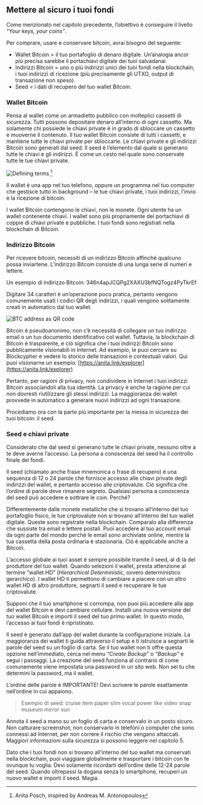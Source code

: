 ## Mettere al sicuro i tuoi fondi

Come menzionato nel capitolo precedente, l’obiettivo è conseguire il livello _“Your keys, your coins”_.

Per comprare, usare e conservare bitcoin, avrai bisogno del seguente:

* Wallet Bitcoin = il tuo portafoglio di denaro digitale. Un’analogia ancor più precisa sarebbe il portachiavi digitale dei tuoi salvadanai.
* Indirizzi Bitcoin = uno o più indirizzi unici dei tuoi fondi nella blockchain, i tuoi indirizzi di ricezione (più precisamente gli UTXO, output di transazione non speso).
* Seed = i dati di recupero del tuo wallet Bitcoin.

### Wallet Bitcoin
Pensa al wallet come un armadietto pubblico con molteplici cassetti di sicurezza. Tutti possono depositare denaro all’interno di ogni cassetto. Ma solamente chi possiede le chiavi private è in grado di sbloccare un cassetto e muoverne il contenuto. Il tuo wallet Bitcoin consiste di tutti i cassetti, e mantiene tutte le chiavi private per sbloccarle. Le chiavi private e gli indirizzi Bitcoin sono generati dal seed. Il seed è l’elemento dal quale si generano tutte le chiavi e gli indirizzi. È come un cesto nel quale sono conservate tutte le tue chiavi private.

![Defining terms](assets/_seed-postbox.png) [^69]

Il wallet è una app nel tuo telefono, oppure un programma nel tuo computer che gestisce tutto in background – le tue chiavi private, i tuoi indirizzi, l’invio e la ricezione di bitcoin.

I wallet Bitcoin contengono le chiavi, non le monete. Ogni utente ha un wallet contenente chiavi. I wallet sono più propriamente dei portachiavi di coppie di chiavi private e pubbliche. I tuoi fondi sono registrati nella blockchain di Bitcoin.

### Indirizzo Bitcoin
Per ricevere bitcoin, necessiti di un indirizzo Bitcoin affinché qualcuno possa inviartene. L’indirizzo Bitcoin consiste di una lunga serie di numeri e lettere.

Un esempio di indirizzo Bitcoin: 346n4apJCQPg2XAXU3bfNQTogz4PyTkrEf

Digitare 34 caratteri è un’operazione poco pratica, pertanto vengono comunemente usati i codici QR degli indirizzi, i quali vengono solitamente creati in automatico dal tuo wallet.

![BTC address as QR code](assets/_address-book.PNG)

Bitcoin è pseudoanonimo, non c’è necessità di collegare un tuo indirizzo email o un tuo documento identificativo col wallet. Tuttavia, la blockchain di Bitcoin è trasparente, e ciò significa che i tuoi indirizzi Bitcoin sono pubblicamente visionabili in Internet. Ad esempio, le puoi cercare su Blockcypher e vedere lo storico delle transazioni e contestuali valori. Qui puoi visionarne un esempio: [https://anita.link/explorer](https://anita.link/explorer)

Pertanto, per ragioni di privacy, non condividere in Internet i tuoi indirizzi Bitcoin associandoli alla tua identità. La privacy è anche la ragione per cui non dovresti riutilizzare gli stessi indirizzi. La maggioranza dei wallet provvede in automatico a generare nuovi indirizzi ad ogni transazione.

Procediamo ora con la parte più importante per la messa in sicurezza dei tuoi bitcoin: il seed.

### Seed e chiavi private

Considerato che dal seed si generano tutte le chiavi private, nessuno oltre a te deve averne l’accesso. La persona a conoscenza del seed ha il controllo finale dei fondi.

Il seed (chiamato anche frase mnemonica o frase di recupero) è una sequenza di 12 o 24 parole che fornisce accesso alle chiavi private degli indirizzi del wallet, e pertanto accesso alle criptovalute. Ciò significa che l’ordine di parole deve rimanere segreto. Qualsiasi persona a conoscenza del seed può accedere e sottrare le coin. Perché?

Differentemente dalle monete metalliche che si trovano all’interno del tuo portafoglio fisico, le tue criptovalute non si trovano all’interno del tuo wallet digitale. Queste sono registrate nella blockchain. Comparalo alla differenza che sussiste tra email e lettere postali. Puoi accedere al tuo account email da ogni parte del mondo perché le email sono archiviate online, mentre la tua cassetta della posta ordinaria è stazionaria. Ciò è applicabile anche a Bitcoin.

L’accesso globale ai tuoi asset è sempre possibile tramite il seed, al di là del produttore del tuo wallet. Quando selezioni il wallet, presta attenzione al termine “wallet HD” (_Hierarchical Deterministic_, ovvero deterministico gerarchico). I wallet HD ti permettono di cambiare a piacere con un altro wallet HD di altro produttore, segnarti il seed e recuperare le tue criptovalute.

Supponi che il tuo smartphone si corrompa, non puoi più accedere alla app del wallet Bitcoin e devi cambiare cellulare. Installi una nuova versione del tuo wallet Bitcoin e importi il seed del tuo primo wallet. In questo modo, l’accesso ai tuoi fondi è ripristinato.

Il seed è generato dall’app del wallet durante la configurazione iniziale. La maggioranza dei wallet ti guida attraverso il setup e ti istruisce a segnarti le parole del seed su un foglio di carta. Se il tuo wallet non ti offre questa opzione nell’immediato, cerca nel menu _“Create Backup”_ o _“Backup”_ e segui i passaggi. La creazione del seed funziona al contrario di come comunemente viene impostata una password in un sito web. Non sei tu che determini la password, ma il wallet.

L’ordine delle parole è IMPORTANTE! Devi scrivere le parole esattamente nell’ordine in cui appaiono.

> Esempio di seed: cruise item paper slim vocal power like video snap museum mirror sun

Annota il seed a mano su un foglio di carta e conservalo in un posto sicuro. Non catturare screenshot, non conservarlo in telefoni o computer che sono connessi ad Internet, per non correre il rischio che vengano attaccati. Maggiori informazioni sulla sicurezza si possono leggere nel capitolo 5.

Dato che i tuoi fondi non si trovano all’interno del tuo wallet ma conservati nella blockchain, puoi viaggiare globalmente e trasportare i bitcoin con te ovunque tu voglia. Devi solamente ricordarti dell’ordine delle 12-24 parole del seed. Quando oltrepassi la dogana senza lo smartphone, recuperi un nuovo wallet e importi il seed. Magia.

[^69]: Anita Posch, inspired by Andreas M. Antonopoulos
